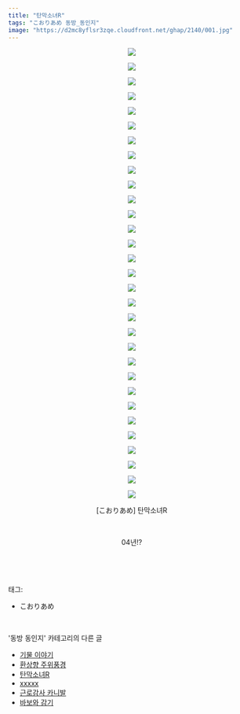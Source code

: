 ```yaml
---
title: "탄막소녀R"
tags: "こおりあめ 동방_동인지"
image: "https://d2mc8yflsr3zqe.cloudfront.net/ghap/2140/001.jpg"
---
```

<div class="article">
<p style="text-align: center; clear: none; float: none;"><img src="{{ site.imgserver2 }}/ghap/2140/001.jpg"/></p>
<p style="text-align: center; clear: none; float: none;"><img src="{{ site.imgserver2 }}/ghap/2140/002.jpg"/></p>
<p style="text-align: center; clear: none; float: none;"><img src="{{ site.imgserver2 }}/ghap/2140/003.jpg"/></p>
<p style="text-align: center; clear: none; float: none;"><img src="{{ site.imgserver2 }}/ghap/2140/004.jpg"/></p>
<p style="text-align: center; clear: none; float: none;"><img src="{{ site.imgserver2 }}/ghap/2140/005.jpg"/></p>
<p style="text-align: center; clear: none; float: none;"><img src="{{ site.imgserver2 }}/ghap/2140/006.jpg"/></p>
<p style="text-align: center; clear: none; float: none;"><img src="{{ site.imgserver2 }}/ghap/2140/007.jpg"/></p>
<p style="text-align: center; clear: none; float: none;"><img src="{{ site.imgserver2 }}/ghap/2140/008.jpg"/></p>
<p style="text-align: center; clear: none; float: none;"><img src="{{ site.imgserver2 }}/ghap/2140/009.jpg"/></p>
<p style="text-align: center; clear: none; float: none;"><img src="{{ site.imgserver2 }}/ghap/2140/010.jpg"/></p>
<p style="text-align: center; clear: none; float: none;"><img src="{{ site.imgserver2 }}/ghap/2140/011.jpg"/></p>
<p style="text-align: center; clear: none; float: none;"><img src="{{ site.imgserver2 }}/ghap/2140/012.jpg"/></p>
<p style="text-align: center; clear: none; float: none;"><img src="{{ site.imgserver2 }}/ghap/2140/013.jpg"/></p>
<p style="text-align: center; clear: none; float: none;"><img src="{{ site.imgserver2 }}/ghap/2140/014.jpg"/></p>
<p style="text-align: center; clear: none; float: none;"><img src="{{ site.imgserver2 }}/ghap/2140/015.jpg"/></p>
<p style="text-align: center; clear: none; float: none;"><img src="{{ site.imgserver2 }}/ghap/2140/016.jpg"/></p>
<p style="text-align: center; clear: none; float: none;"><img src="{{ site.imgserver2 }}/ghap/2140/017.jpg"/></p>
<p style="text-align: center; clear: none; float: none;"><img src="{{ site.imgserver2 }}/ghap/2140/018.jpg"/></p>
<p style="text-align: center; clear: none; float: none;"><img src="{{ site.imgserver2 }}/ghap/2140/019.jpg"/></p>
<p style="text-align: center; clear: none; float: none;"><img src="{{ site.imgserver2 }}/ghap/2140/020.jpg"/></p>
<p style="text-align: center; clear: none; float: none;"><img src="{{ site.imgserver2 }}/ghap/2140/021.jpg"/></p>
<p style="text-align: center; clear: none; float: none;"><img src="{{ site.imgserver2 }}/ghap/2140/022.jpg"/></p>
<p style="text-align: center; clear: none; float: none;"><img src="{{ site.imgserver2 }}/ghap/2140/023.jpg"/></p>
<p style="text-align: center; clear: none; float: none;"><img src="{{ site.imgserver2 }}/ghap/2140/024.jpg"/></p>
<p style="text-align: center; clear: none; float: none;"><img src="{{ site.imgserver2 }}/ghap/2140/025.jpg"/></p>
<p style="text-align: center; clear: none; float: none;"><img src="{{ site.imgserver2 }}/ghap/2140/026.jpg"/></p>
<p style="text-align: center; clear: none; float: none;"><img src="{{ site.imgserver2 }}/ghap/2140/027.jpg"/></p>
<p style="text-align: center; clear: none; float: none;"><img src="{{ site.imgserver2 }}/ghap/2140/028.jpg"/></p>
<p style="text-align: center; clear: none; float: none;"><img src="{{ site.imgserver2 }}/ghap/2140/029.jpg"/></p>
<p style="text-align: center; clear: none; float: none;"><img src="{{ site.imgserver2 }}/ghap/2140/030.jpg"/></p>
<p style="text-align: center; clear: none; float: none;"><img src="{{ site.imgserver2 }}/ghap/2140/031.jpg"/></p>
<p style="text-align: center; clear: none; float: none;">[こおりあめ] 탄막소녀R</p>
<p style="text-align: center; clear: none; float: none;"><br/></p>
<p style="text-align: center; clear: none; float: none;">04년!?</p>
<p><br/></p>
</div><br/>
<div class="tagTrail">
<p>태그: </p>
<ul>
<li>こおりあめ</li>
</ul>
</div><br/>
<div class="another">
<p>'동방 동인지' 카테고리의 다른 글</p>
<ul>
<li><a href="/ghap_2142">기물 이야기</a></li>
<li><a href="/ghap_2141">환상향 주위풍경</a></li>
<li><a href="/ghap_2140">탄막소녀R</a></li>
<li><a href="/ghap_2139">xxxxx</a></li>
<li><a href="/ghap_2138">근로감사 카니발</a></li>
<li><a href="/ghap_2137">바보와 감기</a></li>
</ul>
</div><br/>
<div class="cb_module cb_fluid">
<div class="cb_wrt cb_profile">
</div><!-- commentList close -->
</div><br/>
